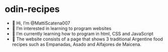 # odin-recipes
- 👋 Hi, I’m @MattiScatena007
- 👀 I’m interested in learning to program websites
- 🌱 I’m currently learning how to program in html, CSS and JavaScript
- 💞️ The website consists of a page that shows 3 traditional Argentine food recipes such as Empanadas, Asado and Alfajores de Maicena.